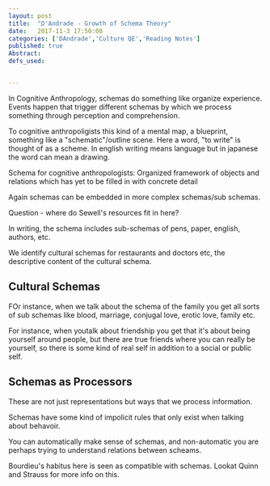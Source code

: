 ```yaml
---
layout: post
title:  "D'Andrade - Growth of Schema Theory"
date:   2017-11-3 17:50:00
categories: ['DAndrade','Culture QE','Reading Notes']
published: true
Abstract:
defs_used:


---
```


In Cognitive Anthropology, schemas do something like organize experience. Events happen that trigger different schemas by which we process something through perception and comprehension.

To cognitive anthropoligists this kind of a mental map, a blueprint, something like a "schematic"/outline scene. Here a word, "to write" is thought of as a scheme. In english writing means language but in japanese the word can mean a drawing.

<def>Schema for cognitive anthropologists: Organized framework of objects and relations which has yet to be filled in with concrete detail</def>

Again schemas can be embedded in more complex schemas/sub schemas.

Question - where do Sewell's resources fit in here?

In writing, the schema includes sub-schemas of pens, paper, english, authors, etc.

We identify cultural schemas for restaurants and doctors etc, the descriptive content of the cultural schema.

## Cultural Schemas

FOr instance, when we talk about the schema of the family you get all sorts of sub schemas like blood, marriage, conjugal love, erotic love, family etc.

For instance, when youtalk about friendship you get that it's about being yourself around people, but there are true friends where you can really be yourself, so there is some kind of real self in addition to a social or public self.

## Schemas as Processors

These are not just representations but ways that we process information.

Schemas have some kind of impolicit rules that only exist when talking about behavoir.

You can automatically make sense of schemas, and non-automatic you are perhaps trying to understand relations between scheams.

Bourdieu's habitus here is seen as compatible with schemas. Lookat Quinn and Strauss for more info on this.
